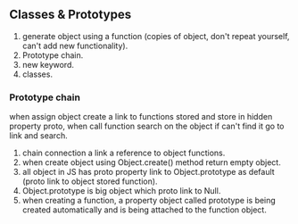 ## Classes & Prototypes
1. generate object using a function (copies of object, don't repeat yourself, can't add new functionality).
2. Prototype chain.
3. new keyword.
4. classes.

### Prototype chain 

when assign object create a link to functions stored and store in hidden property proto, when call function search on the object if can't find it go to link and search. 
 
1. chain connection a link a reference to object functions.
2. when create object using Object.create() method return empty object.
3. all object in JS has proto property link to Object.prototype as default (proto link to object stored function).
4. Object.prototype is big object which proto link to Null.
5. when creating a function, a property object called prototype is being created automatically and is being attached to the function object.  

